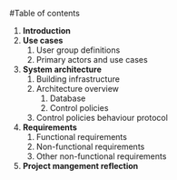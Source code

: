 #Table of contents

<ol>
  <li><b>Introduction</b></li>
  <li><b>Use cases</b>
    <ol>
      <li>User group definitions</li>
      <li>Primary actors and use cases</li>
    </ol>
  </li>
  <li><b>System architecture</b>
    <ol>
      <li>Building infrastructure</li>
      <li>Architecture overview
        <ol>
          <li>Database</li>
          <li>Control policies</li>
        </ol>
      </li>
      <li>Control policies behaviour protocol</li>
    </ol>
  </li>
  <li><b>Requirements</b>
    <ol>
      <li>Functional requirements</li>
      <li>Non-functional requirements</li>
      <li>Other non-functional requirements</li>
    </ol>
  </li>
  <li><b>Project mangement reflection</b></li>
</ol>


